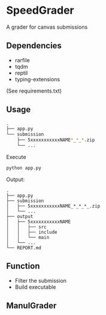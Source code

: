 # SpeedGrader

A grader for canvas submissions

## Dependencies

- rarfile
- tqdm
- reptil
- typing-extensions

(See requirements.txt)

## Usage


```bash
.
├── app.py
└── submission
    ├── 5xxxxxxxxxxxNAME*_*_*.zip
    └── ...
```

Execute

```bash
python app.py
```

Output:

```
.
├── app.py
├── submission
│   ├── 5xxxxxxxxxxxNAME_*_*_*_.zip
│   └── ...
├── output
│   ├── 5xxxxxxxxxxxNAME
│   │   ├── src
│   │   ├── include
│   │   └── main
│   └── ...
└── REPORT.md
```

## Function

- Filter the submission
- Build executable

## ManulGrader
``` 
```
